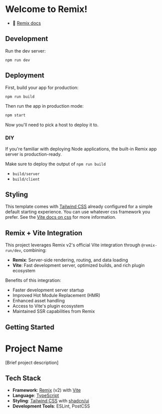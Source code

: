 # Welcome to Remix!

- 📖 [Remix docs](https://remix.run/docs)

## Development

Run the dev server:

```shellscript
npm run dev
```

## Deployment

First, build your app for production:

```sh
npm run build
```

Then run the app in production mode:

```sh
npm start
```

Now you'll need to pick a host to deploy it to.

### DIY

If you're familiar with deploying Node applications, the built-in Remix app server is production-ready.

Make sure to deploy the output of `npm run build`

- `build/server`
- `build/client`

## Styling

This template comes with [Tailwind CSS](https://tailwindcss.com/) already configured for a simple default starting experience. You can use whatever css framework you prefer. See the [Vite docs on css](https://vitejs.dev/guide/features.html#css) for more information.

## Remix + Vite Integration

This project leverages Remix v2's official Vite integration through `@remix-run/dev`, combining:

- **Remix**: Server-side rendering, routing, and data loading
- **Vite**: Fast development server, optimized builds, and rich plugin ecosystem

Benefits of this integration:
- Faster development server startup
- Improved Hot Module Replacement (HMR)
- Enhanced asset handling
- Access to Vite's plugin ecosystem
- Maintained SSR capabilities from Remix

## Getting Started

# Project Name

[Brief project description]

## Tech Stack

- **Framework**: [Remix](https://remix.run/) (v2) with [Vite](https://vitejs.dev/)
- **Language**: [TypeScript](https://www.typescriptlang.org/)
- **Styling**: [Tailwind CSS](https://tailwindcss.com/) with [shadcn/ui](https://ui.shadcn.com/)
- **Development Tools**: ESLint, PostCSS
